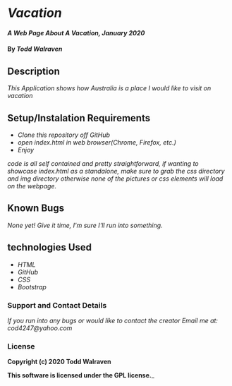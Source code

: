 # _**Vacation**_

#### _A Web Page About A Vacation, January 2020_

#### By _**Todd Walraven**_

## Description

_This Application shows how Australia is a place I would like to visit on vacation_

## Setup/Instalation Requirements

* _Clone this repository off GitHub_
* _open index.html in web browser(Chrome, Firefox, etc.)_
* _Enjoy_

_code is all self contained and pretty straightforward, if wanting to showcase index.html as a standalone, make sure to grab the css directory and img directory otherwise none of the pictures or css elements will load on the webpage._

## Known Bugs

_None yet! Give it time, I'm sure I'll run into something._

## technologies Used

* _HTML_
* _GitHub_
* _CSS_
* _Bootstrap_

### Support and Contact Details

_If you run into any bugs or would like to contact the creator Email me at: cod4247@yahoo.com_

### License

**Copyright (c) 2020 Todd Walraven**

**This software is licensed under the GPL license.**_